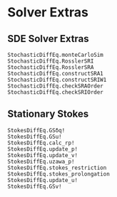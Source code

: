 # Solver Extras

## SDE Solver Extras

```@docs
StochasticDiffEq.monteCarloSim
StochasticDiffEq.RosslerSRI
StochasticDiffEq.RosslerSRA
StochasticDiffEq.constructSRA1
StochasticDiffEq.constructSRIW1
StochasticDiffEq.checkSRAOrder
StochasticDiffEq.checkSRIOrder
```

## Stationary Stokes

```@docs
StokesDiffEq.GSδq!
StokesDiffEq.GSu!
StokesDiffEq.calc_rp!
StokesDiffEq.update_p!
StokesDiffEq.update_v!
StokesDiffEq.uzawa_p!
StokesDiffEq.stokes_restriction
StokesDiffEq.stokes_prolongation
StokesDiffEq.update_u!
StokesDiffEq.GSv!
```
